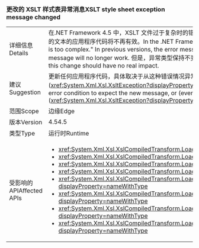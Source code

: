 ### <a name="xslt-style-sheet-exception-message-changed"></a><span data-ttu-id="0651b-101">更改的 XSLT 样式表异常消息</span><span class="sxs-lookup"><span data-stu-id="0651b-101">XSLT style sheet exception message changed</span></span>

|   |   |
|---|---|
|<span data-ttu-id="0651b-102">详细信息</span><span class="sxs-lookup"><span data-stu-id="0651b-102">Details</span></span>|<span data-ttu-id="0651b-103">在.NET Framework 4.5 中，XSLT 文件过于复杂时的错误消息的文本是&quot;样式表太过复杂。&quot;在以前版本中，错误消息为&quot;XSLT 编译错误。&quot;取决于错误消息的文本的应用程序代码将不再有效。</span><span class="sxs-lookup"><span data-stu-id="0651b-103">In the .NET Framework 4.5, the text of the error message when an XSLT file is too complex is &quot;The style sheet is too complex.&quot; In previous versions, the error message was &quot;XSLT compile error.&quot; Application code that depends on the text of the error message will no longer work.</span></span> <span data-ttu-id="0651b-104">但是，异常类型保持不变，因此，此更改应该不会造成实际影响。</span><span class="sxs-lookup"><span data-stu-id="0651b-104">However, the exception types remain the same, so this change should have no real impact.</span></span>|
|<span data-ttu-id="0651b-105">建议</span><span class="sxs-lookup"><span data-stu-id="0651b-105">Suggestion</span></span>|<span data-ttu-id="0651b-106">更新任何应用程序代码，具体取决于从这种错误情况异常消息，需要新的消息，或 （甚至更好地） 更新代码以仅取决于异常类型 (<xref:System.Xml.Xsl.XsltException?displayProperty=name>)，这仍是如此。</span><span class="sxs-lookup"><span data-stu-id="0651b-106">Update any app code depending on the exception message from this error condition to expect the new message, or (even better) update the code to depend only on the exception type (<xref:System.Xml.Xsl.XsltException?displayProperty=name>), which has not changed.</span></span>|
|<span data-ttu-id="0651b-107">范围</span><span class="sxs-lookup"><span data-stu-id="0651b-107">Scope</span></span>|<span data-ttu-id="0651b-108">边缘</span><span class="sxs-lookup"><span data-stu-id="0651b-108">Edge</span></span>|
|<span data-ttu-id="0651b-109">版本</span><span class="sxs-lookup"><span data-stu-id="0651b-109">Version</span></span>|<span data-ttu-id="0651b-110">4.5</span><span class="sxs-lookup"><span data-stu-id="0651b-110">4.5</span></span>|
|<span data-ttu-id="0651b-111">类型</span><span class="sxs-lookup"><span data-stu-id="0651b-111">Type</span></span>|<span data-ttu-id="0651b-112">运行时</span><span class="sxs-lookup"><span data-stu-id="0651b-112">Runtime</span></span>|
|<span data-ttu-id="0651b-113">受影响的 API</span><span class="sxs-lookup"><span data-stu-id="0651b-113">Affected APIs</span></span>|<ul><li><xref:System.Xml.Xsl.XslCompiledTransform.Load(System.String)?displayProperty=nameWithType></li><li><xref:System.Xml.Xsl.XslCompiledTransform.Load(System.Type)?displayProperty=nameWithType></li><li><xref:System.Xml.Xsl.XslCompiledTransform.Load(System.Xml.XmlReader)?displayProperty=nameWithType></li><li><xref:System.Xml.Xsl.XslCompiledTransform.Load(System.Xml.XPath.IXPathNavigable)?displayProperty=nameWithType></li><li><xref:System.Xml.Xsl.XslCompiledTransform.Load(System.Reflection.MethodInfo,System.Byte[],System.Type[])?displayProperty=nameWithType></li><li><xref:System.Xml.Xsl.XslCompiledTransform.Load(System.String,System.Xml.Xsl.XsltSettings,System.Xml.XmlResolver)?displayProperty=nameWithType></li><li><xref:System.Xml.Xsl.XslCompiledTransform.Load(System.Xml.XmlReader,System.Xml.Xsl.XsltSettings,System.Xml.XmlResolver)?displayProperty=nameWithType></li><li><xref:System.Xml.Xsl.XslCompiledTransform.Load(System.Xml.XPath.IXPathNavigable,System.Xml.Xsl.XsltSettings,System.Xml.XmlResolver)?displayProperty=nameWithType></li></ul>|

